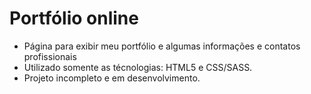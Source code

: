 # Portfólio online
- Página para exibir meu portfólio e algumas informações e contatos profissionais
- Utilizado somente as técnologias: HTML5 e CSS/SASS.
- Projeto incompleto e em desenvolvimento.
